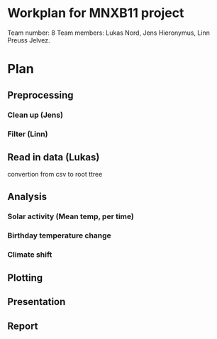# Workplan for MNXB11 project

Team number: 8
Team members: Lukas Nord, Jens Hieronymus, Linn Preuss Jelvez.

# Plan

## Preprocessing
### Clean up (Jens)
### Filter (Linn)

## Read in data (Lukas)
convertion from csv to root ttree

## Analysis
 ### Solar activity (Mean temp, per time)
 ### Birthday temperature change
 ### Climate shift

## Plotting

## Presentation

## Report


